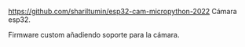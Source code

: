 https://github.com/shariltumin/esp32-cam-micropython-2022
Cámara esp32.

Firmware custom añadiendo soporte para la cámara.
